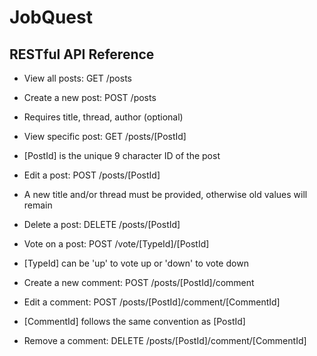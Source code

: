 # JobQuest

## RESTful API Reference

* View all posts: GET /posts
* Create a new post: POST /posts
 * Requires title, thread, author (optional) 

* View specific post: GET /posts/[PostId]
 * [PostId] is the unique 9 character ID of the post
* Edit a post: POST /posts/[PostId]
 * A new title and/or thread must be provided, otherwise old values will remain
* Delete a post: DELETE /posts/[PostId]

* Vote on a post: POST /vote/[TypeId]/[PostId]
 * [TypeId] can be 'up' to vote up or 'down' to vote down

* Create a new comment: POST /posts/[PostId]/comment
* Edit a comment: POST /posts/[PostId]/comment/[CommentId]
 * [CommentId] follows the same convention as [PostId]
* Remove a comment: DELETE /posts/[PostId]/comment/[CommentId]

